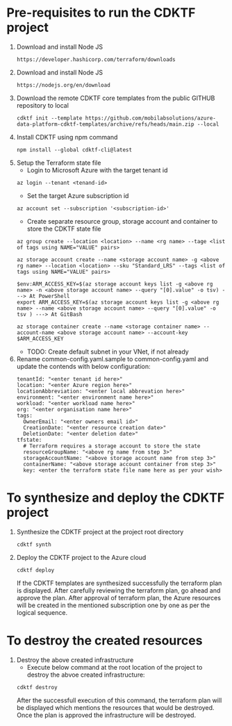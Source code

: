 # Pre-requisites to run the CDKTF project
  1) Download and install Node JS
      ```
      https://developer.hashicorp.com/terraform/downloads
      ``` 
  2) Download and install Node JS
      ```
      https://nodejs.org/en/download
      ``` 
  3) Download the remote CDKTF core templates from the public GITHUB repository to local
      ```
      cdktf init --template https://github.com/mobilabsolutions/azure-data-platform-cdktf-templates/archive/refs/heads/main.zip --local
      ```
  4) Install CDKTF using npm command
      ```
      npm install --global cdktf-cli@latest
      ```
  5) Setup the Terraform state file
     - Login to Microsoft Azure with the target tenant id
      ```
      az login --tenant <tenand-id>
      ```
     - Set the target Azure subscription id
      ```
      az account set --subscription '<subscription-id>'
      ```
     - Create separate resource group, storage account and container to store the CDKTF state file
      ```
      az group create --location <location> --name <rg name> --tage <list of tags using NAME="VALUE" pairs>
      ```
      ```
      az storage account create --name <storage account name> -g <above rg name> --location <location> --sku "Standard_LRS" --tags <list of tags using NAME="VALUE" pairs>
      ```
      ```
      $env:ARM_ACCESS_KEY=$(az storage account keys list -g <above rg name> -n <above storage account name> --query "[0].value" -o tsv) ---> At PowerShell
      export ARM_ACCESS_KEY=$(az storage account keys list -g <above rg name> --name <above storage account name> --query "[0].value" -o tsv ) ---> At GitBash
      ```
      ```
      az storage container create --name <storage container name> --account-name <above storage account name> --account-key $ARM_ACCESS_KEY
      ```
     - TODO: Create default subnet in your VNet, if not already
  6) Rename common-config.yaml.sample to common-config.yaml and update the contends with below configuration:
      ```
      tenantId: "<enter tenant id here>"
      location: "<enter Azure region here>"
      locationAbbreviation: "<enter local abbrevation here>"
      environment: "<enter environment name here>"
      workload: "<enter workload name here>"
      org: "<enter organisation name here>"
      tags:
        OwnerEmail: "<enter owners email id>"
        CreationDate: "<enter resource creation date>"
        DeletionDate: "<enter deletion date>"
      tfstate:
        # Terraform requires a storage account to store the state
        resourceGroupName: "<above rg name from step 3>"
        storageAccountName: "<above storage account name from step 3>"
        containerName: "<above storage account container from step 3>"
        key: <enter the terraform state file name here as per your wish>
      ```

# To synthesize and deploy the CDKTF project
  1) Synthesize the CDKTF project at the project root directory
      ```
      cdktf synth
      ```
  2) Deploy the CDKTF project to the Azure cloud
      ```
      cdktf deploy
      ```
      If the CDKTF templates are synthesized successfully the terraform plan is displayed.
      After carefully reviewing the terraform plan, go ahead and approve the plan.
      After approval of terraform plan, the Azure resources will be created in the mentioned
      subscription one by one as per the logical sequence.

# To destroy the created resources
  1) Destroy the above created infrastructure
     - Execute below command at the root location of the project to destroy the abvoe created infrastructure:
      ```
      cdktf destroy
      ```
     After the successfull execution of this command, the terraform plan will be displayed which mentions 
     the resources that would be destroyed. Once the plan is approved the infrastructure will be destroyed.
